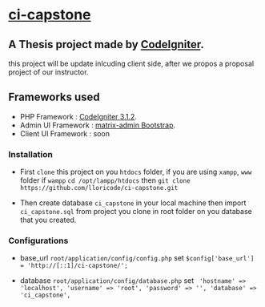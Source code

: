 # [ci-capstone](http://ci-capstone.lloricmayugagarcia.com/)
## A Thesis project made by [CodeIgniter](http://codeigniter.com).

this project will be update inlcuding client side, after we propos a proposal project of our instructor.

## Frameworks used

* PHP Framework       : [CodeIgniter 3.1.2](http://codeigniter.com).
* Admin UI Framework  : [matrix-admin Bootstrap](http://matrixadmin.themedesigner.in/).
* Client UI Framework : soon


### Installation

* First ``clone`` this project on you ``htdocs`` folder, if you are using ``xampp``, ``www`` folder if ``wampp``
    ``cd /opt/lampp/htdocs`` then ``git clone https://github.com/lloricode/ci-capstone.git``

* Then create database ``ci_capstone`` in your local machine
    then import ``ci_capstone.sql`` from project you clone in root folder on you database that you created.


### Configurations

* base_url
    ``root/application/config/config.php`` 
    set ``$config['base_url'] = 'http://[::1]/ci-capstone/';``

* database
    ``root/application/config/database.php`` 
    set
    `` 'hostname' => 'localhost',
	'username' => 'root',
	'password' => '',
	'database' => 'ci_capstone',``
